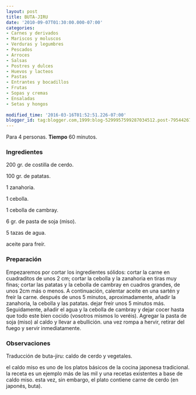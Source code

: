 ```yaml
---
layout: post
title: BUTA-JIRU
date: '2010-09-07T01:30:00.000-07:00'
categories:
- Carnes y derivados
- Mariscos y moluscos
- Verduras y legumbres
- Pescados
- Arroces
- Salsas
- Postres y dulces
- Huevos y lacteos
- Pastas
- Entrantes y bocadillos
- Frutas
- Sopas y cremas
- Ensaladas
- Setas y hongos
 
modified_time: '2016-03-16T01:52:51.226-07:00'
blogger_id: tag:blogger.com,1999:blog-5299957599287034512.post-7954426725326359575
---
```


Para 4 personas.
<b>Tiempo</b> 60 minutos.

<h3>Ingredientes</h3>

200 gr. de costilla de cerdo.

100 gr. de patatas.

1 zanahoria.

1 cebolla.

1 cebolla de cambray.

6 gr. de pasta de soja (miso).

5 tazas de agua.

aceite para freír.

<h3>Preparación</h3>

Empezaremos por cortar los ingredientes sólidos: cortar la carne en cuadraditos de unos 2 cm; cortar la cebolla y la zanahoria en tiras muy finas; cortar las patatas y la cebolla de cambray en cuadros grandes, de unos 2cm más o menos. A continuación, calentar aceite en una sartén y freír la carne. después de unos 5 minutos, aproximadamente, añadir la zanahoria, la cebolla y las patatas. dejar freír unos 5 minutos más. Seguidamente, añadir el agua y la cebolla de cambray y dejar cocer hasta que todo este bien cocido (vosotros mismos lo veréis). Agregar la pasta de soja (miso) al caldo y llevar a ebullición. una vez rompa a hervir, retirar del fuego y servir inmediatamente.

<h3>Observaciones</h3>

Traducción de buta-jiru: caldo de cerdo y vegetales.

el caldo miso es uno de los platos básicos de la cocina japonesa tradicional. la receta es un ejemplo más de las mil y una recetas existentes a base de caldo miso. esta vez, sin embargo, el plato contiene carne de cerdo (en japonés, buta).

